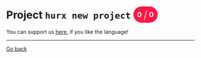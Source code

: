 # Project `hurx new project` <span style="background-color: #FF1744; color: #FFFFFF; padding: 10px; border-radius: 100px; font-size: 19.2px; vertical-align: top;">0 <span style="font-size: 28.799999999999997px; vertical-align: middle; font-weight: 300;">/</span> 0</span>
You can support us [here](https://www.buymeacoffee.com/hurx), if you like the language!
_____
[Go back](../readme.md#1)